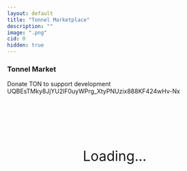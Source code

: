 ```yaml
---
layout: default
title: "Tonnel Marketplace"
description: ""
image: ".png"
cid: 0
hidden: true
---
```


<style>

#list {
  display: grid;
  --fw: min(calc(100vw - 56px),980px);
}
#list .item {
  position: relative;
  background-color: var(--md-sys-color-background);
  box-sizing: border-box;
  overflow: hidden;
  width: 96%;
  margin: 2%;
  border-radius: calc(var(--font)/100*10);
  font-size: 0;
  text-decoration: none;
  /*outline: 1px solid var(--md-sys-color-outline-variant);*/
}
#list .item.bundle {
  display: flex;
  flex-wrap: wrap;
  box-sizing: border-box;
  aspect-ratio: 1;
}
#list .item.bundle .image {
  flex: 1 1 calc(100% / var(--cols));
  width: 100%;
  aspect-ratio: 2;
}
#list img {
  width: 100%;
  height: 100%;
  object-fit: cover;
}
#list .q {
  color: var(--md-sys-color-outline-variant);
  font-size: calc(var(--font)/100*30);
  display: flex;
  justify-content: center;
  align-items: center;
  width: 100%;
  aspect-ratio: 1;
}
#list .id {
  background-color: #0014;
  color: #fff;
  display: flex;
  justify-content: center;
  align-items: center;
  width: 100%;
  height: 10%;
  position: absolute;
  top: 0;
  right: 0;
  transform-origin: center center;
  transform: translateX(45%) rotateZ(45deg) translateY(80%);
  font-size: calc(var(--font)/100*6);
}
#list .price {
  display: flex;
  justify-content: center;
  align-items: center;
  position: absolute;
  bottom: 9%;
  left: 10%;
  font-size: calc(var(--font)/100*8);
  color: #fff;
}
#list .price.stroke {
  -webkit-text-stroke: calc(var(--font)/100*1.5) #000;
}

@media screen and (width > 100px) {
  #list {
    grid-template-columns: repeat(2,1fr);
    --font: calc(var(--fw)/2);
  }
}
@media screen and (width > 500px) {
  #list {
    grid-template-columns: repeat(3,1fr);
    --font: calc(var(--fw)/3);
  }
}
@media screen and (width > 700px) {
  #list {
    grid-template-columns: repeat(4,1fr);
    --font: calc(var(--fw)/4);
  }
}
@media screen and (width > 900px) {
  #list {
    grid-template-columns: repeat(5,1fr);
    --font: calc(var(--fw)/5);
  }
}

.controls {
  display: flex;
  width: 100%;
  height: 48px;
  padding: 4px;
}

.controls button {
  display: flex;
  justify-content: center;
  align-items: center;
  height: 100%;
  aspect-ratio: 1;
  margin: 0;
  min-width: 0;
}

.controls button:first-of-type {
  border-radius: 16px 8px 8px 16px;
}

.controls button:last-of-type {
  border-radius: 8px 16px 16px 8px;
}

.controls input {
  width: calc(100% - 90px);
  height: 100%;
  text-align: center;
  margin: 0 auto;
}

.filteri {
  width: 100%;
  margin: 0;
}
.filterd {
  display: none;
  flex-direction: column;
  overflow: hidden;
  width: 100%;
  max-width: 400px;
  max-height: 256px;
  padding: 8px;
  border-radius: 12px;
  outline: 1px solid var(--md-sys-color-outline-variant);
}
.filterd .filters {
  margin-bottom: 8px;
}
.filterd .filterl {
  padding: 4px;
  overflow-y: auto;
}
.filterd .filterl div img {
  width: 15px;
  margin-left: 4px;
  margin-right: 4px;
}
.filterd .filterl div {
  cursor: pointer;
  padding: 4px;
}
.filterd .filterl div.active {
  border-left: 2px solid var(--md-sys-color-primary-container);
}
.filterd .filterl div.hidden {
  diplay: none;
}

</style>

### Tonnel Market

<div>Donate TON to support development</div>
<div style="user-select:all;">UQBEsTMky8JjYU2lF0uyWPrg_XtyPNUzix888KF424wHv-Nx</div>
<br>

<div id="loading0" style="display:flex;justify-content:center;align-items:center;aspect-ratio:2;font-size:32px;">
  Loading...
</div>
<div id="loading1" style="display: none;">
  <div id="ton_price"></div>
  <div id="tonnel_price"></div>
  <div id="tonnel_chart"></div>
  <br>
  <div style="width: 100%;max-width: 400px;display: grid;grid-template-columns: auto auto;justify-items: center;margin: 8px auto;gap: 4px;">
    <button id="collectionst" class="filteri" style="border-radius: 11px 4px 2px 4px;">Collection</button>
    <button id="modelst" class="filteri" style="border-radius: 4px 11px 4px 2px;">Model</button>
    <button id="backdropst" class="filteri" style="border-radius: 4px 2px 4px 11px;">Backdrop</button>
    <button id="symbolst" class="filteri" style="border-radius: 2px 4px 11px 4px;">Symbol</button>
  </div>
  <div style="display:flex;align-items:center;justify-content:center;">

    <div id="collectionsd" class="filterd">
      <input id="collectionss" class="filters" type="text" autocomplete="off" placeholder="Search...">
      <div id="collectionsl" class="filterl"></div>
    </div>

    <div id="modelsd" class="filterd" style="display:none">
      <input id="modelss" class="filters" type="text" autocomplete="off" placeholder="Search...">
      <div id="modelsl" class="filterl"></div>
    </div>

    <div id="backdropsd" class="filterd" style="display:none">
      <input id="backdropss" class="filters" type="text" autocomplete="off" placeholder="Search...">
      <div id="backdropsl" class="filterl"></div>
    </div>

    <div id="symbolsd" class="filterd" style="display:none">
      <input id="symbolss" class="filters" type="text" autocomplete="off" placeholder="Search...">
    <div id="symbolsl" class="filterl"></div>
    </div>

  </div>

  <div style="width: 100%;max-width: 600px;display: grid;grid-template-columns: auto auto;justify-items: center;margin: 8px auto;gap: 4px;">
    <select id="sort">
      <option value="d">Sort by Latest</option>
      <option value="p0">Sort by Price low to high</option>
      <option value="p1">Sort by Price high to low</option>
      <option value="i">Sort by ID 1,2,3</option>
      <option value="j">Sort by ID 3,2,1</option>
      <option value="r">Sort by Rarity</option>
      <option value="m">Sort by Model</option>
      <option value="b">Sort by Backdrop</option>
      <option value="s">Sort by Symbol</option>
    </select>
    <select id="asset" style="margin-right:2px;">
      <option value="TON">Ton</option>
      <option value="TONNEL">Tonnel</option>
      <option value="USDT">USDT</option>
    </select>
    <select id="format" style="margin-right:2px;">
      <option value="def">Price by Asset</option>
      <option value="usd">Price in USD</option>
      <option value="irt">Price in IRT</option>
      <option value="rub">Price in RUB</option>
      <option value="eur">Price in EUR</option>
    </select>
    <select id="tag" style="margin-right:2px;">
      <option value="all">All Gifts</option>
      <option value="telegram">Telegram</option>
      <option value="premarket">Premarket</option>
      <option value="bundle">Bundles</option>
    </select>
    <input id="numbers" type="text" placeholder="Gift ID">
    <button id="btn_s">Search</button>
  </div>

  <div id="list"></div>

  <div class="controls" style="margin-top: 8px;">
    <button id="btn_q"><</button>
    <input id="pagei" type="text" autocomplete="off">
    <button id="btn_p">></button>
  </div>

  <div id="donations"></div>
</div>

<script src="./js/telegram-web-app.js?{{site.time|date:'%s%N'}}"></script>
<script>
window.Telegram.WebApp.disableVerticalSwipes();
</script>
<script src="./js/tonnel-market.js?{{site.time|date:'%s%N'}}"></script>

